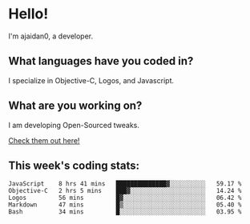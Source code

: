 # Hello!

I'm ajaidan0, a developer. 

## What languages have you coded in?

I specialize in Objective-C, Logos, and Javascript.

## What are you working on?

I am developing Open-Sourced tweaks.

[Check them out here!](https://github.com/ajaidan0/open-sourced-tweaks)

## This week's coding stats:
<!--START_SECTION:waka-->
```text
JavaScript    8 hrs 41 mins   ██████████████▓░░░░░░░░░░   59.17 % 
Objective-C   2 hrs 5 mins    ███▓░░░░░░░░░░░░░░░░░░░░░   14.24 % 
Logos         56 mins         █▓░░░░░░░░░░░░░░░░░░░░░░░   06.42 % 
Markdown      47 mins         █▒░░░░░░░░░░░░░░░░░░░░░░░   05.40 % 
Bash          34 mins         █░░░░░░░░░░░░░░░░░░░░░░░░   03.95 % 
```
<!--END_SECTION:waka-->
